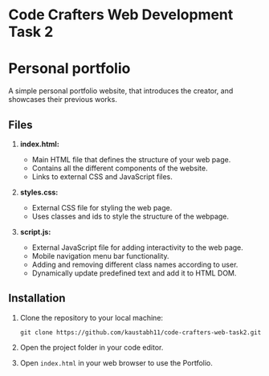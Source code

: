 # Code Crafters Web Development Task 2
# Personal portfolio

A simple personal portfolio website, that introduces the creator, and showcases their previous works. 

## Files

1. **index.html:**
   - Main HTML file that defines the structure of your web page.
   - Contains all the different components of the website.
   - Links to external CSS and JavaScript files.

2. **styles.css:**
   - External CSS file for styling the web page.
   - Uses classes and ids to style the structure of the webpage.

3. **script.js:**
   - External JavaScript file for adding interactivity to the web page.
   - Mobile navigation menu bar functionality.
   - Adding and removing different class names according to user.
   - Dynamically update predefined text and add it to HTML DOM.

## Installation

1. Clone the repository to your local machine:

   ```shell
   git clone https://github.com/kaustabh11/code-crafters-web-task2.git
2.  Open the project folder in your code editor.
    
3.  Open `index.html` in your web browser to use the Portfolio.
